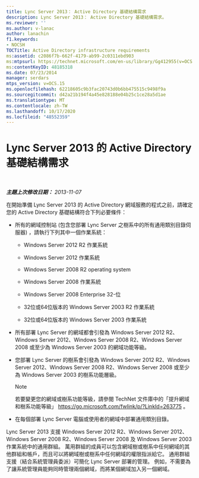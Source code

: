```yaml
---
title: Lync Server 2013： Active Directory 基礎結構需求
description: Lync Server 2013： Active Directory 基礎結構需求。
ms.reviewer: ''
ms.author: v-lanac
author: lanachin
f1.keywords:
- NOCSH
TOCTitle: Active Directory infrastructure requirements
ms:assetid: c2086f7b-662f-4179-ab99-2c0311ebd903
ms:mtpsurl: https://technet.microsoft.com/en-us/library/Gg412955(v=OCS.15)
ms:contentKeyID: 48185318
ms.date: 07/23/2014
manager: serdars
mtps_version: v=OCS.15
ms.openlocfilehash: 62218605c9b3fac20743d0b6bb475515c9498f9a
ms.sourcegitcommit: d42a21b194f4a45e828188e04b25c1ce28a5d1ae
ms.translationtype: MT
ms.contentlocale: zh-TW
ms.lasthandoff: 10/17/2020
ms.locfileid: "48552359"
---
```

# <a name="active-directory-infrastructure-requirements-for-lync-server-2013"></a>Lync Server 2013 的 Active Directory 基礎結構需求

<div data-xmlns="http://www.w3.org/1999/xhtml">

<div class="topic" data-xmlns="http://www.w3.org/1999/xhtml" data-msxsl="urn:schemas-microsoft-com:xslt" data-cs="https://msdn.microsoft.com/">

<div data-asp="https://msdn2.microsoft.com/asp">



</div>

<div id="mainSection">

<div id="mainBody">

<span> </span>

_**主題上次修改日期：** 2013-11-07_

在開始準備 Lync Server 2013 的 Active Directory 網域服務的程式之前，請確定您的 Active Directory 基礎結構符合下列必要條件：

  - 所有的網域控制站 (包含您部署 Lync Server 之樹系中的所有通用類別目錄伺服器) ，請執行下列其中一個作業系統：
    
      - Windows Server 2012 R2 作業系統
    
      - Windows Server 2012 作業系統
    
      - Windows Server 2008 R2 operating system
    
      - Windows Server 2008 作業系統
    
      - Windows Server 2008 Enterprise 32-位
    
      - 32位或64位版本的 Windows Server 2003 R2 作業系統
    
      - 32位或64位版本的 Windows Server 2003 作業系統

  - 所有部署 Lync Server 的網域都會引發為 Windows Server 2012 R2、Windows Server 2012、Windows Server 2008 R2、Windows Server 2008 或至少為 Windows Server 2003 的網域功能等級。

  - 您部署 Lync Server 的樹系會引發為 Windows Server 2012 R2、Windows Server 2012、Windows Server 2008 R2、Windows Server 2008 或至少為 Windows Server 2003 的樹系功能層級。
    
    <div>
    

    > [!NOTE]  
    > 若要變更您的網域或樹系功能等級，請參閱 TechNet 文件庫中的「提升網域和樹系功能等級」 <A href="https://go.microsoft.com/fwlink/p/?linkid=263775">https://go.microsoft.com/fwlink/p/?LinkId=263775</A> 。

    
    </div>

  - 在每個部署 Lync Server 電腦或使用者的網域中部署通用類別目錄。

Lync Server 2013 支援 Windows Server 2012 R2、Windows Server 2012、Windows Server 2008 R2、Windows Server 2008 及 Windows Server 2003 作業系統中的通用群組。 萬用群組的成員可以包含網域樹或樹系中任何網域的其他群組和帳戶，而且可以將網域樹或樹系中任何網域的權限指派給它。 通用群組支援（結合系統管理員委派）可簡化 Lync Server 部署的管理。 例如，不需要為了讓系統管理員能夠同時管理兩個網域，而將某個網域加入另一個網域。

</div>

<span> </span>

</div>

</div>

</div>


